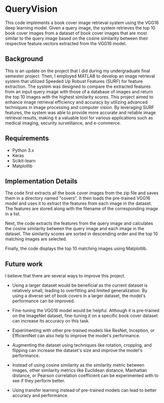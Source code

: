 # QueryVision
This code implements a book cover image retrieval system using the VGG16 deep learning model. Given a query image, the system retrieves the top 10 book cover images from a dataset of book cover images that are most similar to the query image based on the cosine similarity between their respective feature vectors extracted from the VGG16 model.

## Background
This is an update on the project that I did during my undergraduate final semester project. Then, I employed MATLAB to develop an image retrieval system that utilized Speeded Up Robust Features (SURF) for feature extraction. The system was designed to compare the extracted features from an input query image with those of a database of images and return the top 10 images with the highest similarity scores. This project aimed to enhance image retrieval efficiency and accuracy by utilizing advanced techniques in image processing and computer vision. By leveraging SURF features, the system was able to provide more accurate and reliable image retrieval results, making it a valuable tool for various applications such as medical imaging, security surveillance, and e-commerce.

## Requirements
- Python 3.x
- Keras
- Scikit-learn
- Matplotlib

## Implementation Details
The code first extracts all the book cover images from the zip file and saves them in a directory named "covers". It then loads the pre-trained VGG16 model and uses it to extract the features from each image in the dataset. The features are stored along with the filename of the corresponding image in a list.

Next, the code extracts the features from the query image and calculates the cosine similarity between the query image and each image in the dataset. The similarity scores are sorted in descending order and the top 10 matching images are selected.

Finally, the code displays the top 10 matching images using Matplotlib.

## Future work
I believe that there are several ways to improve this project. 

- Using a larger dataset would be beneficial as the current dataset is relatively small, leading to overfitting and limited generalization. By using a diverse set of book covers in a larger dataset, the model's performance can be improved.

- Fine-tuning the VGG16 model would be helpful. Although it is pre-trained on the ImageNet dataset, fine-tuning it on a specific book cover dataset can increase its accuracy on this task.

- Experimenting with other pre-trained models like ResNet, Inception, or EfficientNet can also help to improve the model's performance.

- Augmenting the dataset using techniques like rotation, cropping, and flipping can increase the dataset's size and improve the model's performance.

- Instead of using cosine similarity as the similarity metric between images, other similarity metrics like Euclidean distance, Manhattan distance, or Pearson correlation coefficient can be experimented with to see if they perform better.

- Using transfer learning instead of pre-trained models can lead to better accuracy and performance.
